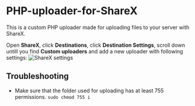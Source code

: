 # PHP-uploader-for-ShareX

This is a custom PHP uploader made for uploading files to your server with ShareX.

Open <b>ShareX</b>, click <b>Destinations</b>, click <b>Destination Settings</b>, scroll down untill you find <b>Custom uploaders</b> and add a new uploader with following settings:
 ![ShareX settings](https://i.imgur.com/Ackyu7J.png)
 
## Troubleshooting
* Make sure that the folder used for uploading has at least 755 permissions. `sudo chmod 755 i`
